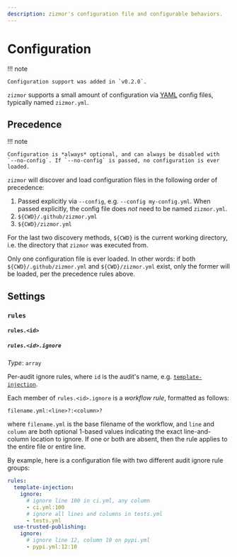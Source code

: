 ```yaml
---
description: zizmor's configuration file and configurable behaviors.
---
```


# Configuration

!!! note

    Configuration support was added in `v0.2.0`.

`zizmor` supports a small amount of configuration via [YAML] config files,
typically named `zizmor.yml`.

[YAML]: https://learnxinyminutes.com/docs/yaml/

## Precedence

!!! note

    Configuration is *always* optional, and can always be disabled with
    `--no-config`. If `--no-config` is passed, no configuration is ever loaded.

`zizmor` will discover and load
configuration files in the following order of precedence:

1. Passed explicitly via `--config`, e.g. `--config my-config.yml`. When passed
   explicitly, the config file does *not* need to be named `zizmor.yml`.
1. `${CWD}/.github/zizmor.yml`
1. `${CWD}/zizmor.yml`

For the last two discovery methods, `${CWD}` is the current working directory,
i.e. the directory that `zizmor` was executed from.

Only one configuration file is ever loaded. In other words: if both
`${CWD}/.github/zizmor.yml` and `${CWD}/zizmor.yml` exist, only the former
will be loaded, per the precedence rules above.

## Settings

### `rules`

#### `rules.<id>`

##### `rules.<id>.ignore`

_Type_: `array`

Per-audit ignore rules, where `id` is the audit's name, e.g.
[`template-injection`](./audits.md#template-injection).

Each member of `rules.<id>.ignore` is a *workflow rule*, formatted as follows:

```
filename.yml:<line>?:<column>?
```

where `filename.yml` is the base filename of the workflow, and `line` and
`column` are both optional 1-based values indicating the exact line-and-column
location to ignore. If one or both are absent, then the rule applies to the
entire file or entire line.

By example, here is a configuration file with two different audit ignore
rule groups:

```yaml title="zizmor.yml"
rules:
  template-injection:
    ignore:
      # ignore line 100 in ci.yml, any column
      - ci.yml:100
      # ignore all lines and columns in tests.yml
      - tests.yml
  use-trusted-publishing:
    ignore:
      # ignore line 12, column 10 on pypi.yml
      - pypi.yml:12:10
```
